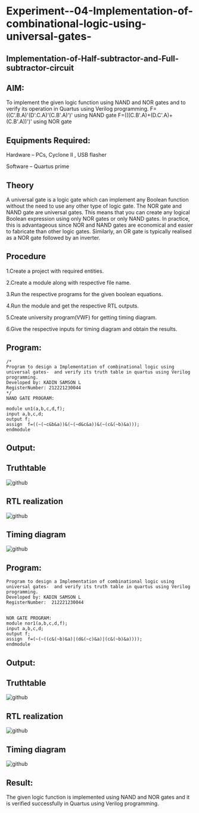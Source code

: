 # Experiment--04-Implementation-of-combinational-logic-using-universal-gates-
 ## Implementation-of-Half-subtractor-and-Full-subtractor-circuit
## AIM:
To implement the given logic function using NAND and NOR gates and to verify its operation in Quartus using Verilog programming.
F=((C'.B.A)'(D'.C.A)'(C.B'.A)')' using NAND gate
F=(((C.B'.A)+(D.C'.A)+(C.B'.A))')' using NOR gate


## Equipments Required:
Hardware – PCs, Cyclone II , USB flasher

Software – Quartus prime

## Theory
A universal gate is a logic gate which can implement any Boolean function without the need to use any other type of logic gate. The NOR gate and NAND gate are universal gates. This means that you can create any logical Boolean expression using only NOR gates or only NAND gates. In practice, this is advantageous since NOR and NAND gates are economical and easier to fabricate than other logic gates. Similarly, an OR gate is typically realised as a NOR gate followed by an inverter.
 
 
 
 


## Procedure
1.Create a project with required entities.

2.Create a module along with respective file name.

3.Run the respective programs for the given boolean equations.

4.Run the module and get the respective RTL outputs.

5.Create university program(VWF) for getting timing diagram.

6.Give the respective inputs for timing diagram and obtain the results.




## Program:
```
/*
Program to design a Implementation of combinational logic using universal gates-  and verify its truth table in quartus using Verilog programming.
Developed by: KADIN SAMSON L
RegisterNumber: 212221230044 
*/
NAND GATE PROGRAM:

module un1(a,b,c,d,f);
input a,b,c,d;
output f;
assign  f=((~(~c&b&a))&(~(~d&c&a))&(~(c&(~b)&a)));
endmodule
```
## Output:

## Truthtable
![github](1.jpeg)



##  RTL realization
![github](2.jpeg)

## Timing diagram 
![github](3.jpeg)
## Program:
```
Program to design a Implementation of combinational logic using universal gates-  and verify its truth table in quartus using Verilog programming.
Developed by: KADIN SAMSON L
RegisterNumber:  212221230044


NOR GATE PROGRAM:
module nor1(a,b,c,d,f);
input a,b,c,d;
output f;
assign  f=(~(~((c&(~b)&a)|(d&(~c)&a)|(c&(~b)&a))));
endmodule
```
## Output:

## Truthtable
![github](4.png)
##  RTL realization
![github](5.jpeg)

## Timing diagram 
![github](6.jpeg)

## Result:
The given logic function is implemented using NAND and NOR gates and it is verified successfully in Quartus using Verilog programming.
 
